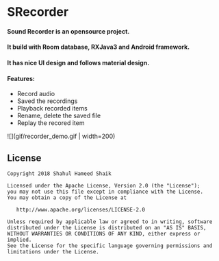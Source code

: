 # SRecorder
#### Sound Recorder is an opensource project.
#### It build with Room database, RXJava3 and Android framework.
#### It has nice UI design and follows material design.

#### Features:
- Record audio
- Saved the recordings
- Playback recorded items
- Rename, delete the saved file
- Replay the recored item

![](gif/recorder_demo.gif | width=200)

License
-------

    Copyright 2018 Shahul Hameed Shaik

    Licensed under the Apache License, Version 2.0 (the "License");
    you may not use this file except in compliance with the License.
    You may obtain a copy of the License at

       http://www.apache.org/licenses/LICENSE-2.0

    Unless required by applicable law or agreed to in writing, software
    distributed under the License is distributed on an "AS IS" BASIS,
    WITHOUT WARRANTIES OR CONDITIONS OF ANY KIND, either express or implied.
    See the License for the specific language governing permissions and
    limitations under the License.
